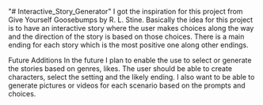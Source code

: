 "# Interactive_Story_Generator" 
I got the inspiration for this project from Give Yourself Goosebumps by R. L. Stine. 
Basically the idea for this project is to have an interactive story where the user makes choices along the way and the direction of the story is based on those choices. There is a main ending for each story which is the most positive one along other endings.

Future Additions
In the future I plan to enable the use to select or generate the stories based on genres, likes. 
The user should be able to create characters, select the setting and the likely ending. 
I also want to be able to generate pictures or videos for each scenario based on the prompts and choices.